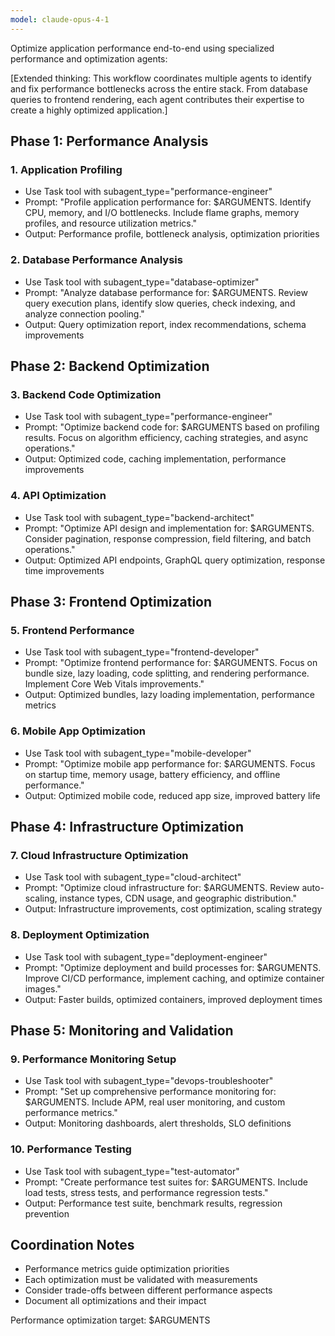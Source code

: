 ```yaml
---
model: claude-opus-4-1
---
```


Optimize application performance end-to-end using specialized performance and optimization agents:

[Extended thinking: This workflow coordinates multiple agents to identify and fix performance bottlenecks across the entire stack. From database queries to frontend rendering, each agent contributes their expertise to create a highly optimized application.]

## Phase 1: Performance Analysis

### 1. Application Profiling
- Use Task tool with subagent_type="performance-engineer"
- Prompt: "Profile application performance for: $ARGUMENTS. Identify CPU, memory, and I/O bottlenecks. Include flame graphs, memory profiles, and resource utilization metrics."
- Output: Performance profile, bottleneck analysis, optimization priorities

### 2. Database Performance Analysis
- Use Task tool with subagent_type="database-optimizer"
- Prompt: "Analyze database performance for: $ARGUMENTS. Review query execution plans, identify slow queries, check indexing, and analyze connection pooling."
- Output: Query optimization report, index recommendations, schema improvements

## Phase 2: Backend Optimization

### 3. Backend Code Optimization
- Use Task tool with subagent_type="performance-engineer"
- Prompt: "Optimize backend code for: $ARGUMENTS based on profiling results. Focus on algorithm efficiency, caching strategies, and async operations."
- Output: Optimized code, caching implementation, performance improvements

### 4. API Optimization
- Use Task tool with subagent_type="backend-architect"
- Prompt: "Optimize API design and implementation for: $ARGUMENTS. Consider pagination, response compression, field filtering, and batch operations."
- Output: Optimized API endpoints, GraphQL query optimization, response time improvements

## Phase 3: Frontend Optimization

### 5. Frontend Performance
- Use Task tool with subagent_type="frontend-developer"
- Prompt: "Optimize frontend performance for: $ARGUMENTS. Focus on bundle size, lazy loading, code splitting, and rendering performance. Implement Core Web Vitals improvements."
- Output: Optimized bundles, lazy loading implementation, performance metrics

### 6. Mobile App Optimization
- Use Task tool with subagent_type="mobile-developer"
- Prompt: "Optimize mobile app performance for: $ARGUMENTS. Focus on startup time, memory usage, battery efficiency, and offline performance."
- Output: Optimized mobile code, reduced app size, improved battery life

## Phase 4: Infrastructure Optimization

### 7. Cloud Infrastructure Optimization
- Use Task tool with subagent_type="cloud-architect"
- Prompt: "Optimize cloud infrastructure for: $ARGUMENTS. Review auto-scaling, instance types, CDN usage, and geographic distribution."
- Output: Infrastructure improvements, cost optimization, scaling strategy

### 8. Deployment Optimization
- Use Task tool with subagent_type="deployment-engineer"
- Prompt: "Optimize deployment and build processes for: $ARGUMENTS. Improve CI/CD performance, implement caching, and optimize container images."
- Output: Faster builds, optimized containers, improved deployment times

## Phase 5: Monitoring and Validation

### 9. Performance Monitoring Setup
- Use Task tool with subagent_type="devops-troubleshooter"
- Prompt: "Set up comprehensive performance monitoring for: $ARGUMENTS. Include APM, real user monitoring, and custom performance metrics."
- Output: Monitoring dashboards, alert thresholds, SLO definitions

### 10. Performance Testing
- Use Task tool with subagent_type="test-automator"
- Prompt: "Create performance test suites for: $ARGUMENTS. Include load tests, stress tests, and performance regression tests."
- Output: Performance test suite, benchmark results, regression prevention

## Coordination Notes
- Performance metrics guide optimization priorities
- Each optimization must be validated with measurements
- Consider trade-offs between different performance aspects
- Document all optimizations and their impact

Performance optimization target: $ARGUMENTS